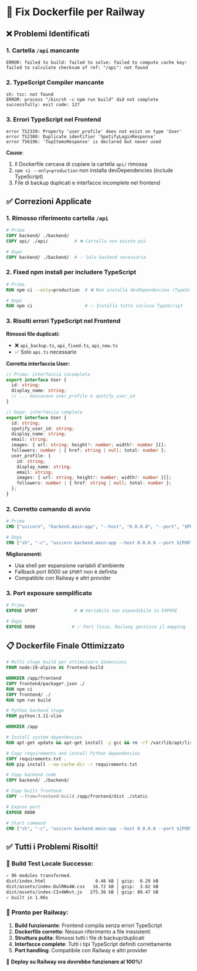 # 🔧 Fix Dockerfile per Railway

## ❌ Problemi Identificati

### 1. Cartella `/api` mancante
```
ERROR: failed to build: failed to solve: failed to compute cache key: 
failed to calculate checksum of ref: "/api": not found
```

### 2. TypeScript Compiler mancante
```
sh: tsc: not found
ERROR: process "/bin/sh -c npm run build" did not complete successfully: exit code: 127
```

### 3. Errori TypeScript nel Frontend
```
error TS2339: Property 'user_profile' does not exist on type 'User'
error TS2300: Duplicate identifier 'SpotifyLoginResponse'
error TS6196: 'TopItemsResponse' is declared but never used
```

**Cause**: 
1. Il Dockerfile cercava di copiare la cartella `api/` rimossa
2. `npm ci --only=production` non installa devDependencies (include TypeScript)
3. File di backup duplicati e interfacce incomplete nel frontend

## ✅ Correzioni Applicate

### 1. Rimosso riferimento cartella `/api`
```dockerfile
# Prima
COPY backend/ ./backend/
COPY api/ ./api/          # ❌ Cartella non esiste più

# Dopo  
COPY backend/ ./backend/  # ✅ Solo backend necessario
```

### 2. Fixed npm install per includere TypeScript
```dockerfile
# Prima
RUN npm ci --only=production  # ❌ Non installa devDependencies (TypeScript)

# Dopo
RUN npm ci                    # ✅ Installa tutto incluso TypeScript
```

### 3. Risolti errori TypeScript nel Frontend
**Rimossi file duplicati:**
- ❌ `api_backup.ts`, `api_fixed.ts`, `api_new.ts`
- ✅ Solo `api.ts` necessario

**Corretta interfaccia User:**
```typescript
// Prima: interfaccia incompleta
export interface User {
  id: string;
  display_name: string;
  // ... mancavano user_profile e spotify_user_id
}

// Dopo: interfaccia completa
export interface User {
  id: string;
  spotify_user_id: string;
  display_name: string;
  email: string;
  images: { url: string; height?: number; width?: number }[];
  followers: number | { href: string | null; total: number };
  user_profile: {
    id: string;
    display_name: string;
    email: string;
    images: { url: string; height?: number; width?: number }[];
    followers: number | { href: string | null; total: number };
  };
}
```

### 2. Corretto comando di avvio
```dockerfile
# Prima
CMD ["uvicorn", "backend.main:app", "--host", "0.0.0.0", "--port", "$PORT"]

# Dopo
CMD ["sh", "-c", "uvicorn backend.main:app --host 0.0.0.0 --port ${PORT:-8000}"]
```

**Miglioramenti**:
- Usa shell per espansione variabili d'ambiente
- Fallback port 8000 se `$PORT` non è definita
- Compatibile con Railway e altri provider

### 3. Port exposure semplificato
```dockerfile
# Prima
EXPOSE $PORT              # ❌ Variabile non espandibile in EXPOSE

# Dopo  
EXPOSE 8000              # ✅ Port fisso, Railway gestisce il mapping
```

## 📋 Dockerfile Finale Ottimizzato

```dockerfile
# Multi-stage build per ottimizzare dimensioni
FROM node:18-alpine AS frontend-build

WORKDIR /app/frontend
COPY frontend/package*.json ./
RUN npm ci
COPY frontend/ ./
RUN npm run build

# Python backend stage
FROM python:3.11-slim

WORKDIR /app

# Install system dependencies
RUN apt-get update && apt-get install -y gcc && rm -rf /var/lib/apt/lists/*

# Copy requirements and install Python dependencies
COPY requirements.txt .
RUN pip install --no-cache-dir -r requirements.txt

# Copy backend code
COPY backend/ ./backend/

# Copy built frontend
COPY --from=frontend-build /app/frontend/dist ./static

# Expose port
EXPOSE 8000

# Start command
CMD ["sh", "-c", "uvicorn backend.main:app --host 0.0.0.0 --port ${PORT:-8000}"]
```

## ✅ Tutti i Problemi Risolti!

### 🎯 **Build Test Locale Successo:**
```bash
✓ 96 modules transformed.
dist/index.html                   0.46 kB │ gzip:  0.29 kB
dist/assets/index-DulRNo4W.css   16.72 kB │ gzip:  3.62 kB
dist/assets/index-CIn4WKvt.js   275.36 kB │ gzip: 89.47 kB
✓ built in 1.06s
```

### 🚀 **Pronto per Railway:**
1. **Build funzionante**: Frontend compila senza errori TypeScript
2. **Dockerfile corretto**: Nessun riferimento a file inesistenti  
3. **Struttura pulita**: Rimossi tutti i file di backup/duplicati
4. **Interfacce complete**: Tutti i tipi TypeScript definiti correttamente
5. **Port handling**: Compatibile con Railway e altri provider

🎉 **Deploy su Railway ora dovrebbe funzionare al 100%!**
